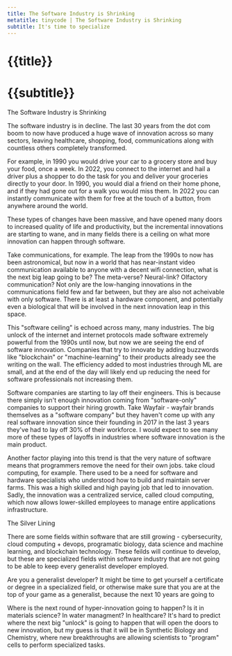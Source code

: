 ```yaml
---
title: The Software Industry is Shrinking
metatitle: tinycode | The Software Industry is Shrinking
subtitle: It's time to specialize
---
```


# {{title}}
# {{subtitle}}


The Software Industry is Shrinking

The software industry is in decline. The last 30 years from the dot com boom to now have produced a huge wave of innovation across so many sectors, leaving healthcare, shopping, food, communications along with countless others completely transformed. 

For example, in 1990 you would drive your car to a grocery store and buy your food, once a week. In 2022, you connect to the internet and hail a driver plus a shopper to do the task for you and deliver your groceries directly to your door. In 1990, you would dial a friend on their home phone, and if they had gone out for a walk you would miss them. In 2022 you can instantly communicate with them for free at the touch of a button, from anywhere around the world. 

These types of changes have been massive, and have opened many doors to increased quality of life and productivity, but the incremental innovations are starting to wane, and in many fields there is a ceiling on what more innovation can happen through software.  

Take communications, for example. The leap from the 1990s to now has been astronomical, but now in a world that has near-instant video communication available to anyone with a decent wifi connection, what is the next big leap going to be? The meta-verse? Neural-link? Olfactory communication? Not only are the low-hanging innovations in the communications field few and far between, but they are also not acheivable with only software. There is at least a hardware component, and potentially even a biological that will be involved in the next innovation leap in this space. 

This "software ceiling" is echoed across many, many industries. The big unlock of the internet and internet protocols made software extremely powerful from the 1990s until now, but now we are seeing the end of software innovation. Companies that try to innovate by adding buzzwords like "blockchain" or "machine-learning" to their products already see the writing on the wall. The efficiency added to most industries through ML are small, and at the end of the day will likely end up reducing the need for software professionals not increasing them.

Software companies are starting to lay off their engineers. This is because there simply isn't enough innovation coming from "software-only" companies to support their hiring growth. Take Wayfair - wayfair brands themselves as a "software company" but they haven't come up with any real software innovation since their founding in 2017 in the last 3 years they've had to lay off 30% of their workforce. I would expect to see many more of these types of layoffs in industries where software innovation is the main product.

Another factor playing into this trend is that the very nature of software means that programmers remove the need for their own jobs. take cloud computing, for example. There used to be a need for software and hardware specialists who understood how to build and maintain server farms. This was a high skilled and high paying job that led to innovation. Sadly, the innovation was a centralized service, called cloud computing, which now allows lower-skilled employees to manage entire applications infrastructure.

    

The Silver Lining

There are some fields within software that are still growing - cybersecurity, cloud computing + devops, programatic biology, data science and machine learning, and blockchain technology. These feilds will continue to develop, but these are specialized fields within software industry that are not going to be able to keep every generalist developer employed. 

Are you a generalist developer? It might be time to get yourself a certificate or degree in a specialized field, or otherwise make sure that you are at the top of your game as a generalist, because the next 10 years are going to

Where is the next round of hyper-innovation going to happen? Is it in materials science? In water managment? In healthcare? It's hard to predict where the next big "unlock" is going to happen that will open the doors to new innovation, but my guess is that it will be in Synthetic Biology and Chemistry, where new breakthroughs are allowing scientists to "program" cells to perform specialized tasks. 